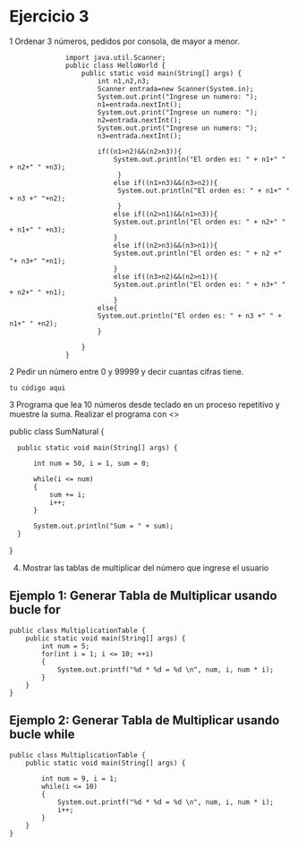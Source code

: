 # Ejercicio 3
1 Ordenar 3 números, pedidos por consola, de mayor a menor.

                  import java.util.Scanner;
                  public class HelloWorld {
                      public static void main(String[] args) {
                          int n1,n2,n3;
                          Scanner entrada=new Scanner(System.in);
                          System.out.print("Ingrese un numero: ");
                          n1=entrada.nextInt();
                          System.out.print("Ingrese un numero: ");
                          n2=entrada.nextInt();
                          System.out.print("Ingrese un numero: ");
                          n3=entrada.nextInt();

                          if((n1>n2)&&(n2>n3)){
                              System.out.println("El orden es: " + n1+" " + n2+" " +n3);
                               }
                              else if((n1>n3)&&(n3>n2)){
                               System.out.println("El orden es: " + n1+" " + n3 +" "+n2);       
                               }
                              else if((n2>n1)&&(n1>n3)){
                              System.out.println("El orden es: " + n2+" " + n1+" " +n3);
                              }
                              else if((n2>n3)&&(n3>n1)){
                              System.out.println("El orden es: " + n2 +" "+ n3+" "+n1);
                              }
                              else if((n3>n2)&&(n2>n1)){
                              System.out.println("El orden es: " + n3+" " + n2+" " +n1); 
                              }
                          else{
                          System.out.println("El orden es: " + n3 +" " + n1+" " +n2);
                          }

                      }
                  }
2  Pedir un número entre 0 y 99999 y decir cuantas cifras tiene.

    tu código aqui

3 Programa que lea 10 números desde teclado en un proceso repetitivo y muestre la suma. Realizar el programa con <<while>>
  
  public class SumNatural {

      public static void main(String[] args) {

          int num = 50, i = 1, sum = 0;

          while(i <= num)
          {
              sum += i;
              i++;
          }

          System.out.println("Sum = " + sum);
      }
  }
  
4. Mostrar las tablas de multiplicar del número que ingrese el usuario

## Ejemplo 1: Generar Tabla de Multiplicar usando bucle for 
  
    public class MultiplicationTable {
        public static void main(String[] args) {
            int num = 5;
            for(int i = 1; i <= 10; ++i)
            {
                System.out.printf("%d * %d = %d \n", num, i, num * i);
            }
        }
    }

## Ejemplo 2: Generar Tabla de Multiplicar usando bucle while 

    public class MultiplicationTable {
        public static void main(String[] args) {

            int num = 9, i = 1;
            while(i <= 10)
            {
                System.out.printf("%d * %d = %d \n", num, i, num * i);
                i++;
            }
        }
    }
                                  
  
